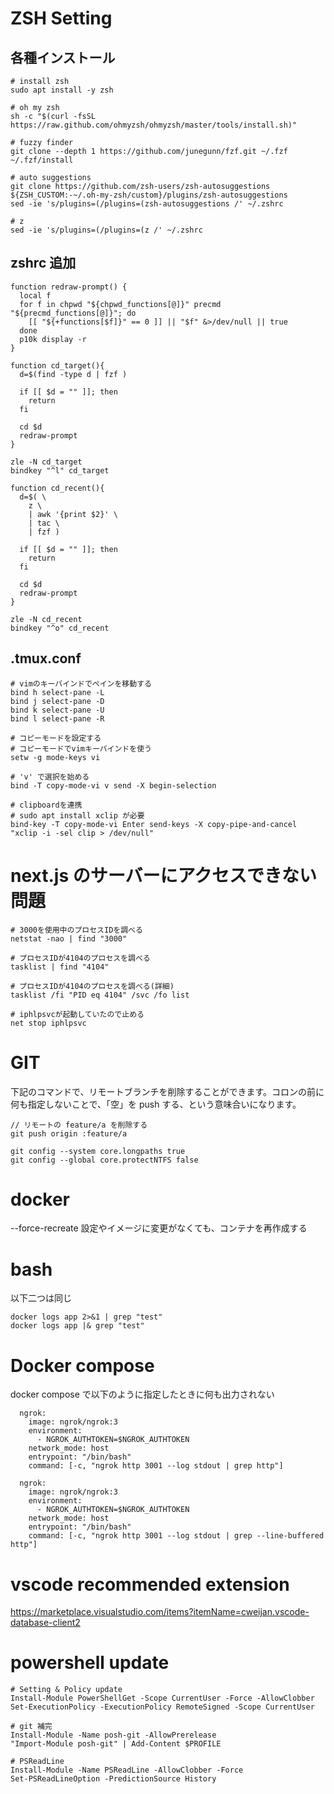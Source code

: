 # ZSH Setting

## 各種インストール

```
# install zsh
sudo apt install -y zsh

# oh my zsh
sh -c "$(curl -fsSL https://raw.github.com/ohmyzsh/ohmyzsh/master/tools/install.sh)"

# fuzzy finder
git clone --depth 1 https://github.com/junegunn/fzf.git ~/.fzf
~/.fzf/install

# auto suggestions
git clone https://github.com/zsh-users/zsh-autosuggestions ${ZSH_CUSTOM:-~/.oh-my-zsh/custom}/plugins/zsh-autosuggestions
sed -ie 's/plugins=(/plugins=(zsh-autosuggestions /' ~/.zshrc

# z
sed -ie 's/plugins=(/plugins=(z /' ~/.zshrc
```

## zshrc 追加

```
function redraw-prompt() {
  local f
  for f in chpwd "${chpwd_functions[@]}" precmd "${precmd_functions[@]}"; do
    [[ "${+functions[$f]}" == 0 ]] || "$f" &>/dev/null || true
  done
  p10k display -r
}

function cd_target(){
  d=$(find -type d | fzf )

  if [[ $d = "" ]]; then
    return
  fi

  cd $d
  redraw-prompt
}

zle -N cd_target
bindkey "^l" cd_target

function cd_recent(){
  d=$( \
    z \
    | awk '{print $2}' \
    | tac \
    | fzf )

  if [[ $d = "" ]]; then
    return
  fi

  cd $d
  redraw-prompt
}

zle -N cd_recent
bindkey "^o" cd_recent
```
## .tmux.conf

```
# vimのキーバインドでペインを移動する
bind h select-pane -L
bind j select-pane -D
bind k select-pane -U
bind l select-pane -R

# コピーモードを設定する
# コピーモードでvimキーバインドを使う
setw -g mode-keys vi

# 'v' で選択を始める
bind -T copy-mode-vi v send -X begin-selection

# clipboardを連携
# sudo apt install xclip が必要
bind-key -T copy-mode-vi Enter send-keys -X copy-pipe-and-cancel "xclip -i -sel clip > /dev/null"

```


# next.js のサーバーにアクセスできない問題

```
# 3000を使用中のプロセスIDを調べる
netstat -nao | find "3000"

# プロセスIDが4104のプロセスを調べる
tasklist | find "4104"

# プロセスIDが4104のプロセスを調べる(詳細)
tasklist /fi "PID eq 4104" /svc /fo list

# iphlpsvcが起動していたので止める
net stop iphlpsvc
```

# GIT

下記のコマンドで、リモートブランチを削除することができます。コロンの前に何も指定しないことで、「空」を push する、という意味合いになります。

```
// リモートの feature/a を削除する
git push origin :feature/a
```

```
git config --system core.longpaths true
git config --global core.protectNTFS false
```

# docker

--force-recreate 設定やイメージに変更がなくても、コンテナを再作成する

# bash

以下二つは同じ

```
docker logs app 2>&1 | grep "test"
docker logs app |& grep "test"
```

# Docker compose

docker compose で以下のように指定したときに何も出力されない

```
  ngrok:
    image: ngrok/ngrok:3
    environment:
      - NGROK_AUTHTOKEN=$NGROK_AUTHTOKEN
    network_mode: host
    entrypoint: "/bin/bash"
    command: [-c, "ngrok http 3001 --log stdout | grep http"]
```

```
  ngrok:
    image: ngrok/ngrok:3
    environment:
      - NGROK_AUTHTOKEN=$NGROK_AUTHTOKEN
    network_mode: host
    entrypoint: "/bin/bash"
    command: [-c, "ngrok http 3001 --log stdout | grep --line-buffered http"]
```

# vscode recommended extension

https://marketplace.visualstudio.com/items?itemName=cweijan.vscode-database-client2

# powershell update

```
# Setting & Policy update
Install-Module PowerShellGet -Scope CurrentUser -Force -AllowClobber
Set-ExecutionPolicy -ExecutionPolicy RemoteSigned -Scope CurrentUser

# git 補完
Install-Module -Name posh-git -AllowPrerelease
"Import-Module posh-git" | Add-Content $PROFILE

# PSReadLine
Install-Module -Name PSReadLine -AllowClobber -Force
Set-PSReadLineOption -PredictionSource History
```
